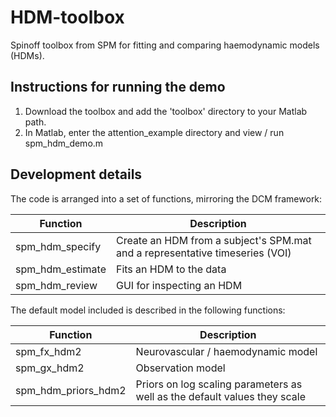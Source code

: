 # HDM-toolbox
Spinoff toolbox from SPM for fitting and comparing haemodynamic models (HDMs).

## Instructions for running the demo
1. Download the toolbox and add the 'toolbox' directory to your Matlab path.
2. In Matlab, enter the attention_example directory and view / run spm_hdm_demo.m

## Development details
The code is arranged into a set of functions, mirroring the DCM framework:

|Function|Description|
|--------|-----------|
|spm_hdm_specify|Create an HDM from a subject's SPM.mat and a representative timeseries (VOI)|
|spm_hdm_estimate|Fits an HDM to the data|
|spm_hdm_review|GUI for inspecting an HDM|

The default model included is described in the following functions:

|Function|Description|
|--------|-----------|
|spm_fx_hdm2|Neurovascular / haemodynamic model|
|spm_gx_hdm2|Observation model|
|spm_hdm_priors_hdm2|Priors on log scaling parameters as well as the default values they scale|
